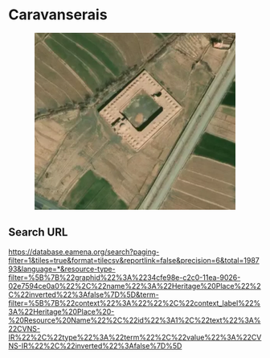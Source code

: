 # Caravanserais

<p align="center">
  <img alt="img-name" src="./image.png" width="400">
</p>


## Search URL

https://database.eamena.org/search?paging-filter=1&tiles=true&format=tilecsv&reportlink=false&precision=6&total=198793&language=*&resource-type-filter=%5B%7B%22graphid%22%3A%2234cfe98e-c2c0-11ea-9026-02e7594ce0a0%22%2C%22name%22%3A%22Heritage%20Place%22%2C%22inverted%22%3Afalse%7D%5D&term-filter=%5B%7B%22context%22%3A%22%22%2C%22context_label%22%3A%22Heritage%20Place%20-%20Resource%20Name%22%2C%22id%22%3A1%2C%22text%22%3A%22CVNS-IR%22%2C%22type%22%3A%22term%22%2C%22value%22%3A%22CVNS-IR%22%2C%22inverted%22%3Afalse%7D%5D

